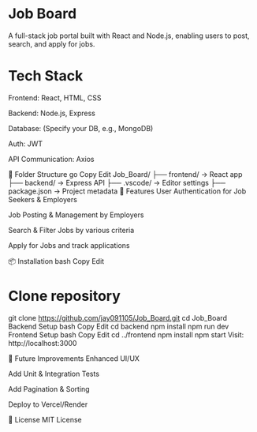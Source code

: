 # Job Board
A full-stack job portal built with React and Node.js, enabling users to post, search, and apply for jobs.

# Tech Stack
Frontend: React, HTML, CSS

Backend: Node.js, Express

Database: (Specify your DB, e.g., MongoDB)

Auth: JWT

API Communication: Axios

📁 Folder Structure
go
Copy
Edit
Job_Board/
├── frontend/     → React app
├── backend/      → Express API
├── .vscode/      → Editor settings
├── package.json  → Project metadata
🚀 Features
User Authentication for Job Seekers & Employers

Job Posting & Management by Employers

Search & Filter Jobs by various criteria

Apply for Jobs and track applications

📦 Installation
bash
Copy
Edit
# Clone repository
git clone https://github.com/jay091105/Job_Board.git
cd Job_Board
Backend Setup
bash
Copy
Edit
cd backend
npm install
npm run dev
Frontend Setup
bash
Copy
Edit
cd ../frontend
npm install
npm start
Visit: http://localhost:3000

📌 Future Improvements
Enhanced UI/UX

Add Unit & Integration Tests

Add Pagination & Sorting

Deploy to Vercel/Render

📄 License
MIT License
